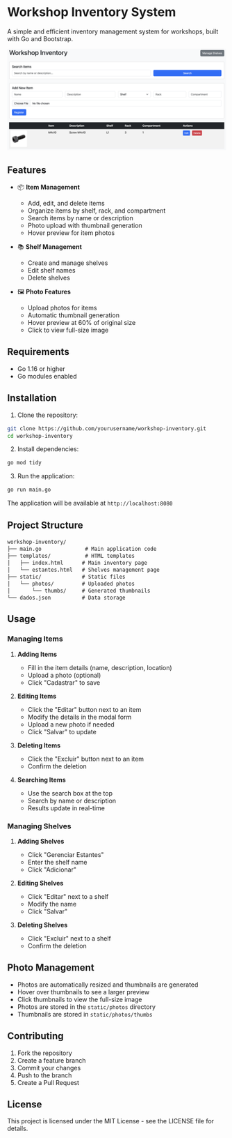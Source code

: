 # Workshop Inventory System

A simple and efficient inventory management system for workshops, built with Go and Bootstrap.

![Screenshot of the Workshop Inventory System](screenshot.png)

## Features

- 📦 **Item Management**
  - Add, edit, and delete items
  - Organize items by shelf, rack, and compartment
  - Search items by name or description
  - Photo upload with thumbnail generation
  - Hover preview for item photos

- 📚 **Shelf Management**
  - Create and manage shelves
  - Edit shelf names
  - Delete shelves

- 🖼️ **Photo Features**
  - Upload photos for items
  - Automatic thumbnail generation
  - Hover preview at 60% of original size
  - Click to view full-size image

## Requirements

- Go 1.16 or higher
- Go modules enabled

## Installation

1. Clone the repository:
```bash
git clone https://github.com/yourusername/workshop-inventory.git
cd workshop-inventory
```

2. Install dependencies:
```bash
go mod tidy
```

3. Run the application:
```bash
go run main.go
```

The application will be available at `http://localhost:8080`

## Project Structure

```
workshop-inventory/
├── main.go              # Main application code
├── templates/           # HTML templates
│   ├── index.html      # Main inventory page
│   └── estantes.html   # Shelves management page
├── static/             # Static files
│   └── photos/         # Uploaded photos
│       └── thumbs/     # Generated thumbnails
└── dados.json          # Data storage
```

## Usage

### Managing Items

1. **Adding Items**
   - Fill in the item details (name, description, location)
   - Upload a photo (optional)
   - Click "Cadastrar" to save

2. **Editing Items**
   - Click the "Editar" button next to an item
   - Modify the details in the modal form
   - Upload a new photo if needed
   - Click "Salvar" to update

3. **Deleting Items**
   - Click the "Excluir" button next to an item
   - Confirm the deletion

4. **Searching Items**
   - Use the search box at the top
   - Search by name or description
   - Results update in real-time

### Managing Shelves

1. **Adding Shelves**
   - Click "Gerenciar Estantes"
   - Enter the shelf name
   - Click "Adicionar"

2. **Editing Shelves**
   - Click "Editar" next to a shelf
   - Modify the name
   - Click "Salvar"

3. **Deleting Shelves**
   - Click "Excluir" next to a shelf
   - Confirm the deletion

## Photo Management

- Photos are automatically resized and thumbnails are generated
- Hover over thumbnails to see a larger preview
- Click thumbnails to view the full-size image
- Photos are stored in the `static/photos` directory
- Thumbnails are stored in `static/photos/thumbs`

## Contributing

1. Fork the repository
2. Create a feature branch
3. Commit your changes
4. Push to the branch
5. Create a Pull Request

## License

This project is licensed under the MIT License - see the LICENSE file for details. 
